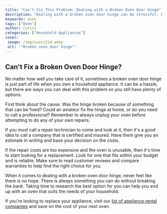 ```yaml
---
title: "Can't Fix This Problem: Dealing with a Broken Oven Door Hinge"
description: "Dealing with a broken oven door hinge can be stressful. Learn about common solutions for this kitchen disaster and determine a plan of action for your own damaged appliance."
keywords: oven
tags: ["Oven"]
author: Curtis
categories: ["Household Appliances"]
cover: 
 image: /img/oven/214.webp
 alt: '"Broken oven door hinge"'
---
```

## Can't Fix a Broken Oven Door Hinge?

No matter how well you take care of it, sometimes a broken oven door hinge is just part of life when you own a household appliance. It can be a hassle, but there are ways you can deal with this problem so you still have plenty of options.

First think about the cause. Was the hinge broken because of something that can be fixed? Could an amateur fix the hinge at home, or do you need to call a professional? Remember to always unplug your oven before attempting to do any of your own repairs.

If you must call a repair technician to come and look at it, then it's a good idea to call a company that is certified and insured. Have them give you an estimate in writing and base your decision on the costs.

If the repair costs are too expensive and the oven is unusable, then it's time to start looking for a replacement. Look for one that fits within your budget and is reliable. Make sure to read customer reviews and compare warranties to help find the right choice for you.

When it comes to dealing with a broken oven door hinge, never feel like there is no hope. There is always something you can do without breaking the bank. Taking time to research the best option for you can help you end up with an oven that suits the needs of your household.

If you're looking to replace your appliance, visit our [list of appliance rental companies](./pages/appliance-rental) and save on the cost of your next oven.
